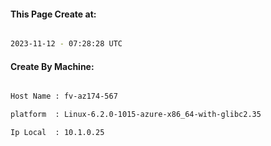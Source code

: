 
   
#### This Page Create at:

```bash

2023-11-12 - 07:28:28 UTC

```

#### Create By Machine:

```bash

Host Name : fv-az174-567

platform  : Linux-6.2.0-1015-azure-x86_64-with-glibc2.35

Ip Local  : 10.1.0.25

```

